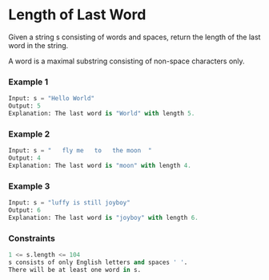 # Length of Last Word
Given a string s consisting of words and spaces, return the length of the last word in the string.

A word is a maximal substring consisting of non-space characters only.

### Example 1
```python
Input: s = "Hello World"
Output: 5
Explanation: The last word is "World" with length 5.
```

### Example 2
```python
Input: s = "   fly me   to   the moon  "
Output: 4
Explanation: The last word is "moon" with length 4.
```

### Example 3
```python
Input: s = "luffy is still joyboy"
Output: 6
Explanation: The last word is "joyboy" with length 6.
```

### Constraints
```python
1 <= s.length <= 104
s consists of only English letters and spaces ' '.
There will be at least one word in s.
```